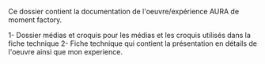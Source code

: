 Ce dossier contient la documentation de l'oeuvre/expérience AURA de moment factory.

1- Dossier médias et croquis pour les médias et les croquis utilisés dans la fiche technique
2- Fiche technique qui contient la présentation en détails de l'oeuvre ainsi que mon experience.
